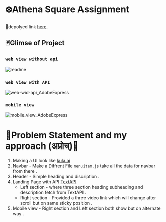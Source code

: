 

# ❄️Athena Square Assignment

📌depolyed link  [here](https://athena-assignment.vercel.app/).

## 🃏Glimse of Project


### `web view without api`  
![readme](https://user-images.githubusercontent.com/65603830/213916344-2dec2da7-7b8b-4fe8-ac9b-22f2dbd860de.gif)
### `web view with API`
![web-wid-api_AdobeExpress](https://user-images.githubusercontent.com/65603830/213916727-f0be96be-890a-4f16-84ea-4a1137fb9d78.gif)

### `mobile view`

![mobile_view_AdobeExpress](https://user-images.githubusercontent.com/65603830/213916886-5f06d1ca-ce01-48fa-8221-88518ff45891.gif)

# 🐸Problem Statement and my approach (अप्रोच्‌)🐸

1. Making a UI look like [kula.ai](kula.ai)
2. Navbar - Make a Diffrent File `menuitem.js` take all the data for navbar from there .
3. Header - Simple heading and discription .
4. Landing Page with API [TextAPI](https://mocki.io/v1/ee762599-31ae-4a3d-a6c7-d596525945e1) 
   - Left section -  where three section heading subheading and description fetch from TextAPI .
   - Right section - Provided a three video link which will change after scroll but on same sticky position .
5. Mobile view - Right section and Left section both show but on alternate way .
